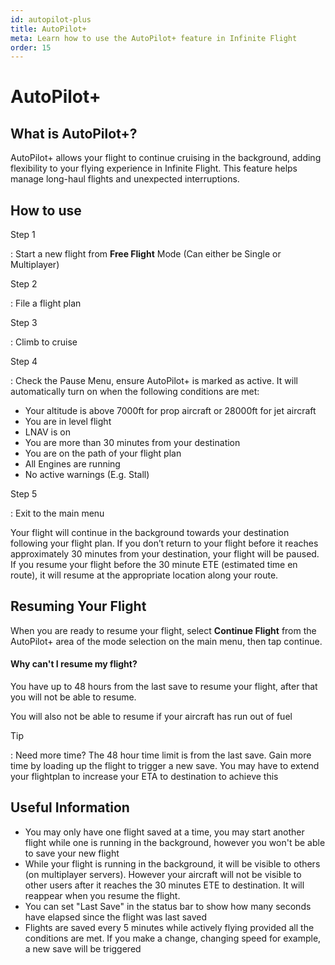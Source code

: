 ```yaml
---
id: autopilot-plus
title: AutoPilot+
meta: Learn how to use the AutoPilot+ feature in Infinite Flight
order: 15
---
```


# AutoPilot+



## What is AutoPilot+?

AutoPilot+ allows your flight to continue cruising in the background, adding flexibility to your flying experience in Infinite Flight. This feature helps manage long-haul flights and unexpected interruptions.

## How to use

Step 1

: Start a new flight from **Free Flight** Mode (Can either be Single or Multiplayer)


Step 2

: File a flight plan

Step 3 

: Climb to cruise

Step 4

: Check the Pause Menu, ensure AutoPilot+ is marked as active. It will automatically turn on when the following conditions are met:

- Your altitude is above 7000ft for prop aircraft or 28000ft for jet aircraft
- You are in level flight
- LNAV is on
- You are more than 30 minutes from your destination
- You are on the path of your flight plan
- All Engines are running
- No active warnings (E.g. Stall)

Step 5

: Exit to the main menu


Your flight will continue in the background towards your destination following your flight plan. If you don’t return to your flight before it reaches approximately 30 minutes from your destination, your flight will be paused. If you resume your flight before the 30 minute ETE (estimated time en route), it will resume at the appropriate location along your route.

## Resuming Your Flight

When you are ready to resume your flight, select **Continue Flight** from the AutoPilot+ area of the mode selection on the main menu, then tap continue.


#### Why can't I resume my flight?
You have up to 48 hours from the last save to resume your flight, after that you will not be able to resume.

You will also not be able to resume if your aircraft has run out of fuel

Tip

: Need more time? The 48 hour time limit is from the last save. Gain more time by loading up the flight to trigger a new save. You may have to extend your flightplan to increase your ETA to destination to achieve this

## Useful Information

 - You may only have one flight saved at a time, you may start another flight while one is running in the background, however you won't be able to save your new flight
 - While your flight is running in the background, it will be visible to others (on multiplayer servers). However your aircraft will not be visible to other users after it reaches the 30 minutes ETE to destination. It will reappear when you resume the flight.
 - You can set "Last Save" in the status bar to show how many seconds have elapsed since the flight was last saved
 - Flights are saved every 5 minutes while actively flying provided all the conditions are met. If you make a change, changing speed for example, a new save will be triggered
  

